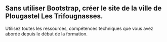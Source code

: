 ## Sans utiliser Bootstrap, créer le site de la ville de Plougastel Les Trifougnasses. ##
Utilisez toutes les ressources, compétences techniques que vous avez abordé depuis le début de la formation.
